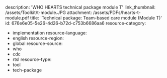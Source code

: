 description: 'WHO HEARTS technical package module T'
link_thumbnail: /assets/Toolkit/t-module.JPG
attachment: /assets/PDFs/hearts-t-module.pdf
title: 'Technical package: Team-based care module (Module T)'
id: 676e6e05-5e26-4d26-b72d-c753b6686aa6
resource-category:
  - implementation
resource-language:
  - english
resource-region:
  - global
resource-source:
  - who
  - cdc
  - rtsl
resource-type:
  - tool
  - tech-package
